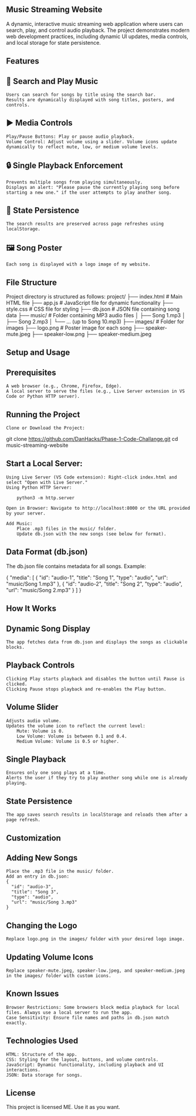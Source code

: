 ## Music Streaming Website
A dynamic, interactive music streaming web application where users can search, play, and control audio playback. The project demonstrates modern web development practices, including dynamic UI updates, media controls, and local storage for state persistence.
## Features
## 🎵 Search and Play Music
    Users can search for songs by title using the search bar.
    Results are dynamically displayed with song titles, posters, and controls.
## ▶️ Media Controls
    Play/Pause Buttons: Play or pause audio playback.
    Volume Control: Adjust volume using a slider. Volume icons update dynamically to reflect mute, low, or medium volume levels.
## 🔒 Single Playback Enforcement
    Prevents multiple songs from playing simultaneously.
    Displays an alert: "Please pause the currently playing song before starting a new one." if the user attempts to play another song.
## 🔄 State Persistence
    The search results are preserved across page refreshes using localStorage.
## 🖼️ Song Poster
    Each song is displayed with a logo image of my website.

## File Structure
Project directory is structured as follows:
project/
├── index.html          # Main HTML file
├── app.js              # JavaScript file for dynamic functionality
├── style.css           # CSS file for styling
├── db.json             # JSON file containing song data
├── music/              # Folder containing MP3 audio files
│   ├── Song 1.mp3
│   ├── Song 2.mp3
│   └── ... (up to Song 10.mp3)
├── images/             # Folder for images
    ├── logo.png         # Poster image for each song
    ├── speaker-mute.jpeg
    ├── speaker-low.png
    ├── speaker-medium.jpeg

## Setup and Usage
## Prerequisites
    A web browser (e.g., Chrome, Firefox, Edge).
    A local server to serve the files (e.g., Live Server extension in VS Code or Python HTTP server).

## Running the Project
    Clone or Download the Project:

git clone https://github.com/DanHacks/Phase-1-Code-Challange.git
cd music-streaming-website

## Start a Local Server:
    Using Live Server (VS Code extension): Right-click index.html and select "Open with Live Server."
    Using Python HTTP Server:

        python3 -m http.server

    Open in Browser: Navigate to http://localhost:8000 or the URL provided by your server.

    Add Music:
        Place .mp3 files in the music/ folder.
        Update db.json with the new songs (see below for format).

## Data Format (db.json)
The db.json file contains metadata for all songs. Example:

{
  "media": [
    {
      "id": "audio-1",
      "title": "Song 1",
      "type": "audio",
      "url": "music/Song 1.mp3"
    },
    {
      "id": "audio-2",
      "title": "Song 2",
      "type": "audio",
      "url": "music/Song 2.mp3"
    }
  ]
}

## How It Works
## Dynamic Song Display
    The app fetches data from db.json and displays the songs as clickable blocks.
## Playback Controls
    Clicking Play starts playback and disables the button until Pause is clicked.
    Clicking Pause stops playback and re-enables the Play button.
## Volume Slider
    Adjusts audio volume.
    Updates the volume icon to reflect the current level:
        Mute: Volume is 0.
        Low Volume: Volume is between 0.1 and 0.4.
        Medium Volume: Volume is 0.5 or higher.
## Single Playback
    Ensures only one song plays at a time.
    Alerts the user if they try to play another song while one is already playing.
## State Persistence
    The app saves search results in localStorage and reloads them after a page refresh.
## Customization
## Adding New Songs
    Place the .mp3 file in the music/ folder.
    Add an entry in db.json:
    {
      "id": "audio-3",
      "title": "Song 3",
      "type": "audio",
      "url": "music/Song 3.mp3"
    }

## Changing the Logo
    Replace logo.png in the images/ folder with your desired logo image.
## Updating Volume Icons
    Replace speaker-mute.jpeg, speaker-low.jpeg, and speaker-medium.jpeg in the images/ folder with custom icons.
## Known Issues
    Browser Restrictions: Some browsers block media playback for local files. Always use a local server to run the app.
    Case Sensitivity: Ensure file names and paths in db.json match exactly.
## Technologies Used
    HTML: Structure of the app.
    CSS: Styling for the layout, buttons, and volume controls.
    JavaScript: Dynamic functionality, including playback and UI interactions.
    JSON: Data storage for songs.
## License
This project is licensed ME. Use it as you want.